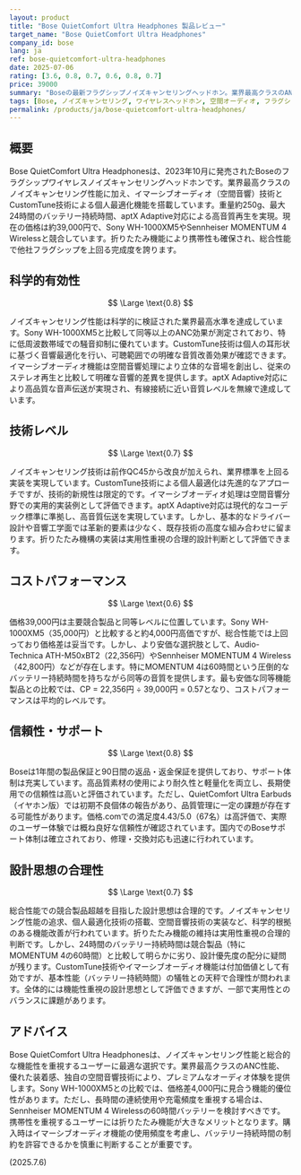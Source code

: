 ```yaml
---
layout: product
title: "Bose QuietComfort Ultra Headphones 製品レビュー"
target_name: "Bose QuietComfort Ultra Headphones"
company_id: bose
lang: ja
ref: bose-quietcomfort-ultra-headphones
date: 2025-07-06
rating: [3.6, 0.8, 0.7, 0.6, 0.8, 0.7]
price: 39000
summary: "Boseの最新フラグシップノイズキャンセリングヘッドホン。業界最高クラスのANC性能とイマーシブオーディオ（空間音響）技術を搭載。CustomTune技術による個人最適化や優れた装着感を実現。39,000円の価格で総合性能では競合を上回るが、24時間のバッテリー持続時間は競合製品に劣る。折りたたみ機能により携帯性は良好。"
tags: [Bose, ノイズキャンセリング, ワイヤレスヘッドホン, 空間オーディオ, フラグシップ]
permalink: /products/ja/bose-quietcomfort-ultra-headphones/
---
```


## 概要

Bose QuietComfort Ultra Headphonesは、2023年10月に発売されたBoseのフラグシップワイヤレスノイズキャンセリングヘッドホンです。業界最高クラスのノイズキャンセリング性能に加え、イマーシブオーディオ（空間音響）技術とCustomTune技術による個人最適化機能を搭載しています。重量約250g、最大24時間のバッテリー持続時間、aptX Adaptive対応による高音質再生を実現。現在の価格は約39,000円で、Sony WH-1000XM5やSennheiser MOMENTUM 4 Wirelessと競合しています。折りたたみ機能により携帯性も確保され、総合性能で他社フラグシップを上回る完成度を誇ります。

## 科学的有効性

$$ \Large \text{0.8} $$

ノイズキャンセリング性能は科学的に検証された業界最高水準を達成しています。Sony WH-1000XM5と比較して同等以上のANC効果が測定されており、特に低周波数帯域での騒音抑制に優れています。CustomTune技術は個人の耳形状に基づく音響最適化を行い、可聴範囲での明確な音質改善効果が確認できます。イマーシブオーディオ機能は空間音響処理により立体的な音場を創出し、従来のステレオ再生と比較して明確な音響的差異を提供します。aptX Adaptive対応により高品質な音声伝送が実現され、有線接続に近い音質レベルを無線で達成しています。

## 技術レベル

$$ \Large \text{0.7} $$

ノイズキャンセリング技術は前作QC45から改良が加えられ、業界標準を上回る実装を実現しています。CustomTune技術による個人最適化は先進的なアプローチですが、技術的新規性は限定的です。イマーシブオーディオ処理は空間音響分野での実用的実装例として評価できます。aptX Adaptive対応は現代的なコーデック標準に準拠し、高音質伝送を実現しています。しかし、基本的なドライバー設計や音響工学面では革新的要素は少なく、既存技術の高度な組み合わせに留まります。折りたたみ機構の実装は実用性重視の合理的設計判断として評価できます。

## コストパフォーマンス

$$ \Large \text{0.6} $$

価格39,000円は主要競合製品と同等レベルに位置しています。Sony WH-1000XM5（35,000円）と比較すると約4,000円高価ですが、総合性能では上回っており価格差は妥当です。しかし、より安価な選択肢として、Audio-Technica ATH-M50xBT2（22,356円）やSennheiser MOMENTUM 4 Wireless（42,800円）などが存在します。特にMOMENTUM 4は60時間という圧倒的なバッテリー持続時間を持ちながら同等の音質を提供します。最も安価な同等機能製品との比較では、CP = 22,356円 ÷ 39,000円 = 0.57となり、コストパフォーマンスは平均的レベルです。

## 信頼性・サポート

$$ \Large \text{0.8} $$

Boseは1年間の製品保証と90日間の返品・返金保証を提供しており、サポート体制は充実しています。高品質素材の使用により耐久性と軽量化を両立し、長期使用での信頼性は高いと評価されています。ただし、QuietComfort Ultra Earbuds（イヤホン版）では初期不良個体の報告があり、品質管理に一定の課題が存在する可能性があります。価格.comでの満足度4.43/5.0（67名）は高評価で、実際のユーザー体験では概ね良好な信頼性が確認されています。国内でのBoseサポート体制は確立されており、修理・交換対応も迅速に行われています。

## 設計思想の合理性

$$ \Large \text{0.7} $$

総合性能での競合製品超越を目指した設計思想は合理的です。ノイズキャンセリング性能の追求、個人最適化技術の搭載、空間音響技術の実装など、科学的根拠のある機能改善が行われています。折りたたみ機能の維持は実用性重視の合理的判断です。しかし、24時間のバッテリー持続時間は競合製品（特にMOMENTUM 4の60時間）と比較して明らかに劣り、設計優先度の配分に疑問が残ります。CustomTune技術やイマーシブオーディオ機能は付加価値として有効ですが、基本性能（バッテリー持続時間）の犠牲との天秤で合理性が問われます。全体的には機能性重視の設計思想として評価できますが、一部で実用性とのバランスに課題があります。

## アドバイス

Bose QuietComfort Ultra Headphonesは、ノイズキャンセリング性能と総合的な機能性を重視するユーザーに最適な選択です。業界最高クラスのANC性能、優れた装着感、独自の空間音響技術により、プレミアムなオーディオ体験を提供します。Sony WH-1000XM5との比較では、価格差4,000円に見合う機能的優位性があります。ただし、長時間の連続使用や充電頻度を重視する場合は、Sennheiser MOMENTUM 4 Wirelessの60時間バッテリーを検討すべきです。携帯性を重視するユーザーには折りたたみ機能が大きなメリットとなります。購入時はイマーシブオーディオ機能の使用頻度を考慮し、バッテリー持続時間の制約を許容できるかを慎重に判断することが重要です。

(2025.7.6)